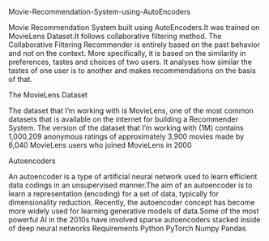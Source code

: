 Movie-Recommendation-System-using-AutoEncoders

Movie Recommendation System built using AutoEncoders.It was trained on MovieLens Dataset.It follows collaborative filtering method. The Collaborative Filtering Recommender is entirely based on the past behavior and not on the context. More specifically, it is based on the similarity in preferences, tastes and choices of two users. It analyses how similar the tastes of one user is to another and makes recommendations on the basis of that.

The MovieLens Dataset

The dataset that I’m working with is MovieLens, one of the most common datasets that is available on the internet for building a Recommender System. The version of the dataset that I’m working with (1M) contains 1,000,209 anonymous ratings of approximately 3,900 movies made by 6,040 MovieLens users who joined MovieLens in 2000

Autoencoders

An autoencoder is a type of artificial neural network used to learn efficient data codings in an unsupervised manner.The aim of an autoencoder is to learn a representation (encoding) for a set of data, typically for dimensionality reduction. Recently, the autoencoder concept has become more widely used for learning generative models of data.Some of the most powerful AI in the 2010s have involved sparse autoencoders stacked inside of deep neural networks
Requirements
Python
PyTorch
Numpy
Pandas
